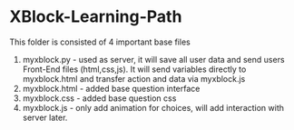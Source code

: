 # XBlock-Learning-Path

This folder is consisted of 4 important base files
1. myxblock.py - used as server, it will save all user data and send users Front-End files (html,css,js). It will send variables directly to myxblock.html and transfer action and data via myxblock.js
2. myxblock.html - added base question interface
3. myxblock.css - added base question css 
4. myxblock.js - only add animation for choices, will add interaction with server later.
